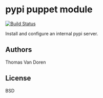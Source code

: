 pypi puppet module
==================

[![Build Status](https://secure.travis-ci.org/thomasvandoren/puppet-pypi.png?branch=master)](https://travis-ci.org/thomasvandoren/puppet-pypi)

Install and configure an internal pypi server.

Authors
-------
Thomas Van Doren

License
-------
BSD

